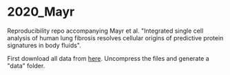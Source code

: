 # 2020_Mayr
Reproducibility repo accompanying  Mayr et al. "Integrated single cell analysis of human lung fibrosis resolves cellular origins of predictive protein signatures in body fluids".

First download all data from [here](https://drive.google.com/uc?export=download&id=13vf6Fcy6cCJUuGvbnj5sQDhayLRq7op1). Uncompress the files and generate a "data" folder.
